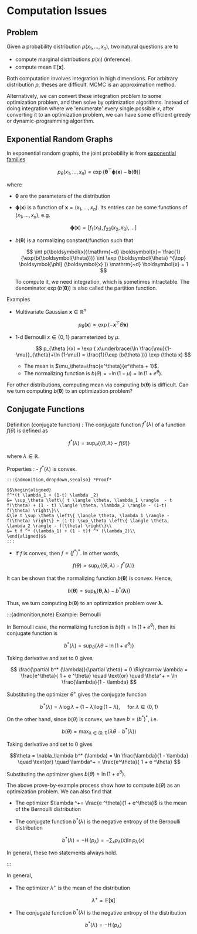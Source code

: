 # Computation Issues

## Problem

Given a probability distribution $p(x_1, \ldots, x_n)$, two natural questions are to
- compute marginal distributions $p(x_i)$ (inference).
- compute mean $\mathbb{E} [\boldsymbol{x}]$.

Both computation involves integration in high dimensions. For arbitrary distribution $p$, theses are difficult. MCMC is an approximation method.

Alternatively, we can convert these integration problem to some optimization problem, and then solve by optimization algorithms. Instead of doing integration where we 'enumerate' every single possible $x$, after converting it to an optimization problem, we can have some efficient greedy or dynamic-programming algorithm.

## Exponential Random Graphs

In exponential random graphs, the joint probability is from [exponential families](one-dim-exponential)

$$
p_\theta (x_1, \ldots, x_n) = \exp \left\{ \boldsymbol{\theta} ^{\top} \boldsymbol{\phi} (\boldsymbol{x} ) - \boldsymbol{b}(\boldsymbol{\theta}) \right\}
$$

where
- $\boldsymbol{\theta}$ are the parameters of the distribution
- $\boldsymbol{\phi} (\boldsymbol{x})$ is a function of $\boldsymbol{x} = (x_1, \ldots, x_n)$. Its entries can be some functions of $(x_1, \ldots, x_n)$, e.g.

  $$
  \boldsymbol{\phi} (\boldsymbol{x} ) = [f_1(x_1), f_{23}(x_2, x_3), \ldots]
  $$

- $b(\boldsymbol{\theta})$ is a normalizing constant/function such that

  $$
  \int p(\boldsymbol{x})\mathrm{~d} \boldsymbol{x}= \frac{1}{\exp(b(\boldsymbol{\theta}))} \int \exp (\boldsymbol{\theta} ^{\top} \boldsymbol{\phi} (\boldsymbol{x} )) \mathrm{~d} \boldsymbol{x} = 1
  $$

  To compute it, we need integration, which is sometimes intractable. The denominator $\exp(b(\boldsymbol{\theta}))$ is also called the partition function.

Examples

- Multivariate Gaussian $\boldsymbol{x} \in \mathbb{R} ^{n}$

  $$
  p _\theta (\boldsymbol{x} ) \propto \exp (- \boldsymbol{x} ^{\top} \Theta \boldsymbol{x})
  $$

- 1-d Bernoulli $x \in \left\{ 0, 1 \right\}$ parameterized by $\mu$.

  $$
  p_{\theta }(x) = \exp ( x\underbrace{\ln \frac{\mu}{1-\mu}}_{\theta}+\ln (1-\mu)) = \frac{1}{\exp (b(\theta ))} \exp (\theta x)
  $$

  - The mean is $\mu_\theta=\frac{e^\theta}{e^\theta + 1}$.
  - The normalizing function is $b(\theta) = -\ln (1-\mu) = \ln ( 1 + e ^\theta)$.

For other distributions, computing mean via computing $b(\boldsymbol{\theta})$ is difficult. Can we turn computing $b(\boldsymbol{\theta})$ to an optimization problem?

## Conjugate Functions

Definition (conjugate function)
: The conjugate function $f^* (\lambda)$ of a function $f(\theta)$ is defined as

  $$
  f^*(\lambda) = \sup_\theta \left\{ \langle \theta, \lambda \rangle - f(\theta) \right\}
  $$

  where $\lambda \in \mathbb{R}$.

Properties
: - $f^*(\lambda)$ is convex.

    :::{admonition,dropdown,seealso} *Proof*

    $$\begin{aligned}
    f^*(t \lambda_1 + (1-t) \lambda _2)
    &= \sup_\theta \left\{ t \langle \theta, \lambda_1 \rangle  - t f(\theta) + (1 - t) \langle \theta, \lambda_2 \rangle - (1-t) f(\theta) \right\}\\
    &\le t \sup_\theta \left\{ \langle \theta, \lambda_1 \rangle - f(\theta) \right\} + (1-t) \sup_\theta \left\{ \langle \theta, \lambda_2 \rangle - f(\theta) \right\}\\
    &= t f ^* (\lambda_1) + (1 - t)f ^* (\lambda_2)\\
    \end{aligned}$$
    :::

  - If $f$ is convex, then $f=(f^*)^*$. In other words,

    $$
    f(\theta) = \sup_\lambda \left\{ \langle \theta, \lambda \rangle - f^* (\lambda)\right\}
    $$

It can be shown that the normalizing function $b(\boldsymbol{\theta})$ is convex. Hence,

$$
b(\boldsymbol{\theta}) = \sup_{\boldsymbol{\lambda}} \left\{ \boldsymbol{\theta} , \boldsymbol{\lambda} \rangle - b^* (\boldsymbol{\lambda})\right\}
$$

Thus, we turn computing $b(\boldsymbol{\theta})$ to an optimization problem over $\boldsymbol{\lambda}$.

:::{admonition,note} Example: Bernoulli

In Bernoulli case, the normalizing function is $b(\theta) = \ln ( 1 + e ^\theta)$, then its conjugate function is

$$
b^* (\lambda) = \sup_\theta \left\{ \lambda \theta - \ln (1 + e^\theta) \right\}
$$

Taking derivative and set to 0 gives

$$
\frac{\partial b^* (\lambda)}{\partial \theta} = 0 \Rightarrow \lambda = \frac{e^\theta}{ 1 + e ^\theta}  \quad \text{or} \quad  \theta^+ = \ln \frac{\lambda}{1 - \lambda}  
$$

Substituting the optimizer $\theta^+$ gives the conjugate function

  $$
  b^* (\lambda) = \lambda \log \lambda + (1 - \lambda) \log (1 - \lambda),  \quad\text { for } \lambda \in (0, 1)
  $$


On the other hand, since $b(\theta)$ is convex, we have $b = (b^*)^*$, i.e.

$$
b(\theta) = \max_{\lambda \in (0, 1)} \langle \lambda \theta - b^* (\lambda) \rangle
$$

Taking derivative and set to 0 gives

$$\theta = \nabla_\lambda b^* (\lambda) = \ln \frac{\lambda}{1 - \lambda} \quad \text{or} \quad \lambda^+ = \frac{e^\theta}{ 1 + e ^\theta}  $$

Substituting the optimizer gives $b(\theta) = \ln ( 1 + e^\theta)$.

The above prove-by-example process show how to compute $b(\theta)$ as an optimization problem. We can also find that

- The optimizer $\lambda ^+= \frac{e ^\theta}{1 + e^\theta}$ is the mean of the Bernoulli distribution
- The conjugate function $b^*(\lambda)$ is the negative entropy of the Bernoulli distribution

  $$b^*(\lambda) = -\operatorname{H} (p_\lambda) = - \sum_x p_\lambda(x) \ln p_\lambda(x)$$

In general, these two statements always hold.

:::

In general,

- The optimizer $\lambda ^+$ is the mean of the distribution

  $$
  \lambda^+ = \mathbb{E} [\boldsymbol{x}]
  $$

- The conjugate function $b^*(\lambda)$ is the negative entropy of the distribution

  $$b^*(\lambda) = -\operatorname{H} (p_\lambda)$$
